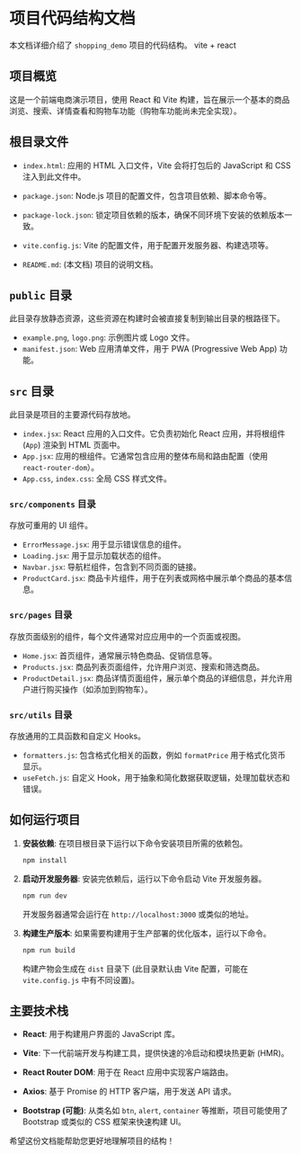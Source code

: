 # 项目代码结构文档

本文档详细介绍了 `shopping_demo` 项目的代码结构。
vite + react



## 项目概览

这是一个前端电商演示项目，使用 React 和 Vite 构建，旨在展示一个基本的商品浏览、搜索、详情查看和购物车功能（购物车功能尚未完全实现）。

## 根目录文件

-   `index.html`: 应用的 HTML 入口文件，Vite 会将打包后的 JavaScript 和 CSS 注入到此文件中。
-   `package.json`: Node.js 项目的配置文件，包含项目依赖、脚本命令等。
-   `package-lock.json`: 锁定项目依赖的版本，确保不同环境下安装的依赖版本一致。
-   `vite.config.js`: Vite 的配置文件，用于配置开发服务器、构建选项等。

-   `README.md`: (本文档) 项目的说明文档。

## `public` 目录

此目录存放静态资源，这些资源在构建时会被直接复制到输出目录的根路径下。

-   `example.png`, `logo.png`: 示例图片或 Logo 文件。
-   `manifest.json`: Web 应用清单文件，用于 PWA (Progressive Web App) 功能。


## `src` 目录

此目录是项目的主要源代码存放地。

-   `index.jsx`: React 应用的入口文件。它负责初始化 React 应用，并将根组件 (`App`) 渲染到 HTML 页面中。
-   `App.jsx`: 应用的根组件。它通常包含应用的整体布局和路由配置（使用 `react-router-dom`）。
-   `App.css`, `index.css`: 全局 CSS 样式文件。

### `src/components` 目录

存放可重用的 UI 组件。

-   `ErrorMessage.jsx`: 用于显示错误信息的组件。
-   `Loading.jsx`: 用于显示加载状态的组件。
-   `Navbar.jsx`: 导航栏组件，包含到不同页面的链接。
-   `ProductCard.jsx`: 商品卡片组件，用于在列表或网格中展示单个商品的基本信息。

### `src/pages` 目录

存放页面级别的组件，每个文件通常对应应用中的一个页面或视图。

-   `Home.jsx`: 首页组件，通常展示特色商品、促销信息等。
-   `Products.jsx`: 商品列表页面组件，允许用户浏览、搜索和筛选商品。
-   `ProductDetail.jsx`: 商品详情页面组件，展示单个商品的详细信息，并允许用户进行购买操作（如添加到购物车）。

### `src/utils` 目录

存放通用的工具函数和自定义 Hooks。

-   `formatters.js`: 包含格式化相关的函数，例如 `formatPrice` 用于格式化货币显示。
-   `useFetch.js`: 自定义 Hook，用于抽象和简化数据获取逻辑，处理加载状态和错误。



## 如何运行项目

1.  **安装依赖**: 在项目根目录下运行以下命令安装项目所需的依赖包。
    ```bash
    npm install
    ```

2.  **启动开发服务器**: 安装完依赖后，运行以下命令启动 Vite 开发服务器。
    ```bash
    npm run dev
    ```
    开发服务器通常会运行在 `http://localhost:3000` 或类似的地址。

3.  **构建生产版本**: 如果需要构建用于生产部署的优化版本，运行以下命令。
    ```bash
    npm run build
    ```
    构建产物会生成在 `dist` 目录下 (此目录默认由 Vite 配置，可能在 `vite.config.js` 中有不同设置)。

## 主要技术栈

-   **React**: 用于构建用户界面的 JavaScript 库。
-   **Vite**: 下一代前端开发与构建工具，提供快速的冷启动和模块热更新 (HMR)。
-   **React Router DOM**: 用于在 React 应用中实现客户端路由。
-   **Axios**: 基于 Promise 的 HTTP 客户端，用于发送 API 请求。

-   **Bootstrap (可能)**: 从类名如 `btn`, `alert`, `container` 等推断，项目可能使用了 Bootstrap 或类似的 CSS 框架来快速构建 UI。

希望这份文档能帮助您更好地理解项目的结构！